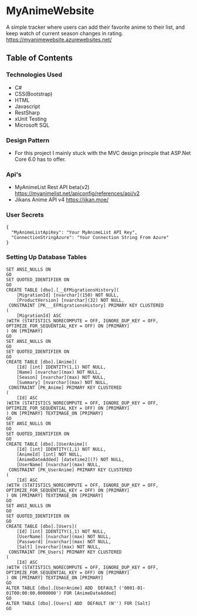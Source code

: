 # MyAnimeWebsite
A simple tracker where users can add their favorite anime to their list, and keep watch of current season changes in rating.
https://myanimewebsite.azurewebsites.net/
## Table of Contents
### Technologies Used
* C#
* CSS(Bootstrap)
* HTML
* Javascript
* RestSharp
* xUnit Testing
* Microsoft SQL

### Design Pattern
* For this project I mainly stuck with the MVC design princple that ASP.Net Core 6.0 has to offer.

### Api's
* MyAnimeList Rest API beta(v2) https://myanimelist.net/apiconfig/references/api/v2
* Jikans Anime API v4 https://jikan.moe/

### User Secrets 
```
{
  "MyAnimeListApiKey": "Your MyAnimeList API Key",
  "ConnectionStringAzure": "Your Connection String From Azure"
}
```
### Setting Up Database Tables
```
SET ANSI_NULLS ON
GO
SET QUOTED_IDENTIFIER ON
GO
CREATE TABLE [dbo].[__EFMigrationsHistory](
	[MigrationId] [nvarchar](150) NOT NULL,
	[ProductVersion] [nvarchar](32) NOT NULL,
 CONSTRAINT [PK___EFMigrationsHistory] PRIMARY KEY CLUSTERED 
(
	[MigrationId] ASC
)WITH (STATISTICS_NORECOMPUTE = OFF, IGNORE_DUP_KEY = OFF, OPTIMIZE_FOR_SEQUENTIAL_KEY = OFF) ON [PRIMARY]
) ON [PRIMARY]
GO
SET ANSI_NULLS ON
GO
SET QUOTED_IDENTIFIER ON
GO
CREATE TABLE [dbo].[Anime](
	[Id] [int] IDENTITY(1,1) NOT NULL,
	[Name] [nvarchar](max) NOT NULL,
	[Season] [nvarchar](max) NOT NULL,
	[Summary] [nvarchar](max) NOT NULL,
 CONSTRAINT [PK_Anime] PRIMARY KEY CLUSTERED 
(
	[Id] ASC
)WITH (STATISTICS_NORECOMPUTE = OFF, IGNORE_DUP_KEY = OFF, OPTIMIZE_FOR_SEQUENTIAL_KEY = OFF) ON [PRIMARY]
) ON [PRIMARY] TEXTIMAGE_ON [PRIMARY]
GO
SET ANSI_NULLS ON
GO
SET QUOTED_IDENTIFIER ON
GO
CREATE TABLE [dbo].[UserAnime](
	[Id] [int] IDENTITY(1,1) NOT NULL,
	[AnimeId] [int] NOT NULL,
	[AnimeDateAdded] [datetime2](7) NOT NULL,
	[UserName] [nvarchar](max) NULL,
 CONSTRAINT [PK_UserAnime] PRIMARY KEY CLUSTERED 
(
	[Id] ASC
)WITH (STATISTICS_NORECOMPUTE = OFF, IGNORE_DUP_KEY = OFF, OPTIMIZE_FOR_SEQUENTIAL_KEY = OFF) ON [PRIMARY]
) ON [PRIMARY] TEXTIMAGE_ON [PRIMARY]
GO
SET ANSI_NULLS ON
GO
SET QUOTED_IDENTIFIER ON
GO
CREATE TABLE [dbo].[Users](
	[Id] [int] IDENTITY(1,1) NOT NULL,
	[UserName] [nvarchar](max) NOT NULL,
	[Password] [nvarchar](max) NOT NULL,
	[Salt] [nvarchar](max) NOT NULL,
 CONSTRAINT [PK_Users] PRIMARY KEY CLUSTERED 
(
	[Id] ASC
)WITH (STATISTICS_NORECOMPUTE = OFF, IGNORE_DUP_KEY = OFF, OPTIMIZE_FOR_SEQUENTIAL_KEY = OFF) ON [PRIMARY]
) ON [PRIMARY] TEXTIMAGE_ON [PRIMARY]
GO
ALTER TABLE [dbo].[UserAnime] ADD  DEFAULT ('0001-01-01T00:00:00.0000000') FOR [AnimeDateAdded]
GO
ALTER TABLE [dbo].[Users] ADD  DEFAULT (N'') FOR [Salt]
GO
```

